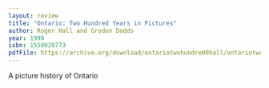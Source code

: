 ```yaml
---
layout: review
title: "Ontario: Two Hundred Years in Pictures"
author: Roger Hall and Grodon Dodds
year: 1990
isbn: 1550020773
pdfFile: https://archive.org/download/ontariotwohundre00hall/ontariotwohundre00hall.pdf
---
```

A picture history of Ontario
